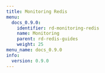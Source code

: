 ```yaml
---
title: Monitoring Redis
menu:
  docs_0.9.0:
    identifier: rd-monitoring-redis
    name: Monitoring
    parent: rd-redis-guides
    weight: 25
menu_name: docs_0.9.0
info:
  version: 0.9.0
---
```


